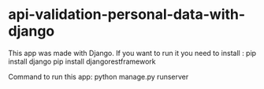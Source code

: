 # api-validation-personal-data-with-django
This app was made with Django.
If you want to run it you need to install :
pip install django
pip install djangorestframework

Command to run this app: 
python manage.py runserver 